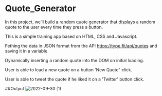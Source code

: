 # Quote_Generator
In this project, we’ll build a random quote generator that displays a random quote to the user every time they press a button.

This is a simple training app based on HTML, CSS and Javascript.

Fething the data in JSON format from the API https://type.fit/api/quotes and saving it in a variable.

Dynamically inserting a random quote into the DOM on initial loading.

User is able to load a new quote on a button 'New Quote" click.

User is able to tweet the quote if he liked it on a 'Twitter' button click.

##Output
![2022-09-30 (1)](https://user-images.githubusercontent.com/108679567/193216170-5285242c-11ad-4d32-9022-3b781d328a14.png)
